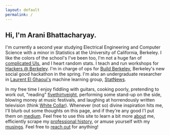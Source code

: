 ```yaml
---
layout: default
permalink: /
---
```


Hi, I'm Arani Bhattacharyay.
------


I'm currently a second year studying Electrical Engineering and Computer Science with a minor in Statistics at the University of California, Berkeley. I like the colors of the school's I've been too, I'm not a huge fan of [complicated UIs](http://motherfuckingwebsite.com/), and I heart random stats. I teach and run workshops for [Hackers @ Berkeley](http://hackersatberkeley.com/). I'm in charge of ops for [Build Berkeley](http://buildberkeley.com/), Berkeley's new social good hackathon in the spring. I'm also an undergraduate researcher in [Laurent El Ghaoui's](http://www.eecs.berkeley.edu/~elghaoui/) machine learning group, [StatNews](http://statnews.org/).


In my free time I enjoy fiddling with guitars, cooking poorly, pretending to work out, "reading" [fivethirtyeight](http://fivethirtyeight.com/), performing some stand-up on the side, blowing money at music festivals, and laughing at horrendously written television (think [White Collar](http://www.imdb.com/title/tt1358522/)). Whenever (not so) divine inspiration hits me, I'll blurb out some thoughts on this page, and if they're any good I'l put them on [medium](https://medium.com/@aranibatta). Feel free to use this site to learn a bit more [about](http://arani.io/about) me, efficiently scrape my [professional history](http://arani.io/cv), or amuse yourself with my [musings](http://arani.io/thoughts). Feel free to [reach out](mailto:arani@arani.io) for anything!